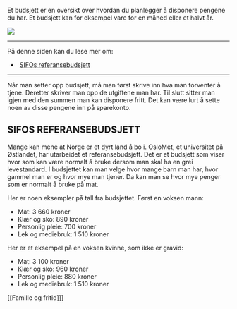 Et budsjett er en oversikt over hvordan du planlegger å disponere pengene du har. Et budsjett kan for eksempel vare for en måned eller et halvt år.

![](https://cdn.kursoria.no/pensum/elements/pensum-for-samfunnskunnskapsproven-_gtfrde.jpg)

---

På denne siden kan du lese mer om:

-    [SIFOs referansebudsjett](https://app.norskkunnskap.no/pensum/rtehtr/6m6r85/gtfrde#sifos-referansebudsjett)

---

Når man setter opp budsjett, må man først skrive inn hva man forventer å tjene. Deretter skriver man opp de utgiftene man har. Til slutt sitter man igjen med den summen man kan disponere fritt. Det kan være lurt å sette noen av disse pengene inn på sparekonto. 

## SIFOS REFERANSEBUDSJETT

Mange kan mene at Norge er et dyrt land å bo i. OsloMet, et universitet på Østlandet, har utarbeidet et referansebudsjett. Det er et budsjett som viser hvor som kan være normalt å bruke dersom man skal ha en grei levestandard. I budsjettet kan man velge hvor mange barn man har, hvor gammel man er og hvor mye man tjener. Da kan man se hvor mye penger som er normalt å bruke på mat. 

Her er noen eksempler på tall fra budsjettet. Først en voksen mann:

-   Mat: 3 660 kroner 
-   Klær og sko: 890 kroner
-   Personlig pleie: 700 kroner
-   Lek og mediebruk: 1 510 kroner

Her er et eksempel på en voksen kvinne, som ikke er gravid:

-   Mat: 3 100 kroner 
-   Klær og sko: 960 kroner
-   Personlig pleie: 880 kroner
-   Lek og mediebruk: 1 510 kroner


[[Familie og fritid]]]
